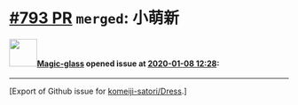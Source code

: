 # [\#793 PR](https://github.com/komeiji-satori/Dress/pull/793) `merged`: 小萌新

#### <img src="https://avatars.githubusercontent.com/u/49303407?u=37adba253196b801df454ee4f766b781a1696dc5&v=4" width="50">[Magic-glass](https://github.com/Magic-glass) opened issue at [2020-01-08 12:28](https://github.com/komeiji-satori/Dress/pull/793):






-------------------------------------------------------------------------------



[Export of Github issue for [komeiji-satori/Dress](https://github.com/komeiji-satori/Dress).]
